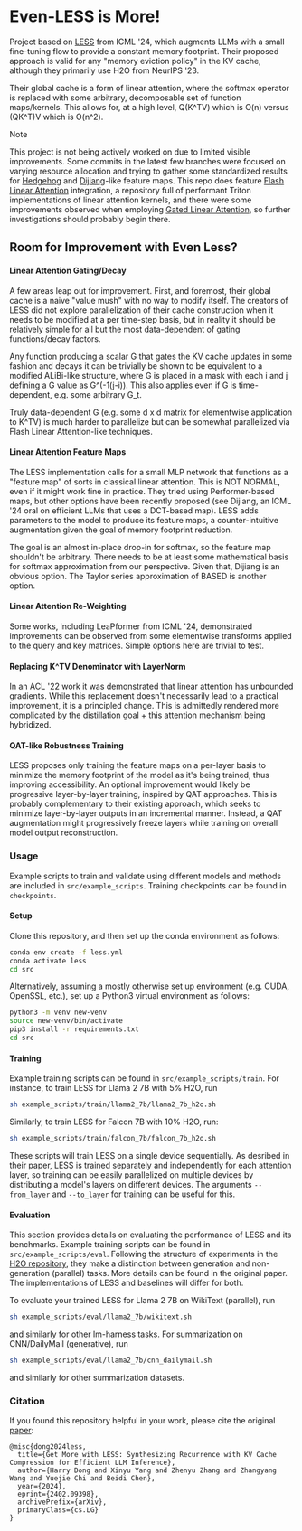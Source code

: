 # Even-LESS is More!

Project based on [LESS](https://proceedings.mlr.press/v235/dong24f.html) from ICML '24, which augments LLMs with a small fine-tuning flow to provide a constant memory footprint. Their proposed approach is valid for any "memory eviction policy" in the KV cache, although they primarily use H2O from NeurIPS '23. 

Their global cache is a form of linear attention, where the softmax operator is replaced with some arbitrary, decomposable set of function maps/kernels. This allows for, at a high level, Q(K^TV) which is O(n) versus (QK^T)V which is O(n^2). 

> [!NOTE]  
> This project is not being actively worked on due to limited visible improvements. Some commits in the latest few branches were focused on varying resource allocation and trying to gather some standardized results for [Hedgehog](https://github.com/fla-org/flash-linear-attention/blob/main/fla/modules/feature_map.py#L38) and [Dijiang](https://github.com/YuchuanTian/DiJiang)-like feature maps. This repo does feature [Flash Linear Attention](https://github.com/fla-org/flash-linear-attention/tree/c805d79a07714b85b29b72a0d0eab77709fbb641) integration, a repository full of performant Triton implementations of linear attention kernels, and there were some improvements observed when employing [Gated Linear Attention](https://github.com/fla-org/flash-linear-attention/blob/c805d79a07714b85b29b72a0d0eab77709fbb641/fla/layers/gla.py#L25), so further investigations should probably begin there.

## Room for Improvement with Even Less?

#### Linear Attention Gating/Decay

A few areas leap out for improvement. First, and foremost, their global cache is a naive "value mush" with no way to modify itself. The creators of LESS did not explore parallelization of their cache construction when it needs to be modified at a per time-step basis, but in reality it should be relatively simple for all but the most data-dependent of gating functions/decay factors.

Any function producing a scalar G that gates the KV cache updates in some fashion and decays it can be trivially be shown to be equivalent to a modified ALiBi-like structure, where G is placed in a mask with each i and j defining a G value as G^(-1(j-i)). This also applies even if G is time-dependent, e.g. some arbitrary G\_t.

Truly data-dependent G (e.g. some d x d matrix for elementwise application to K^TV) is much harder to parallelize but can be somewhat parallelized via Flash Linear Attention-like techniques.

#### Linear Attention Feature Maps

The LESS implementation calls for a small MLP network that functions as a "feature map" of sorts in classical linear attention. This is NOT NORMAL, even if it might work fine in practice. They tried using Performer-based maps, but other options have been recently proposed (see Dijiang, an ICML '24 oral on efficient LLMs that uses a DCT-based map). LESS adds parameters to the model to produce its feature maps, a counter-intuitive augmentation given the goal of memory footprint reduction.

The goal is an almost in-place drop-in for softmax, so the feature map shouldn't be arbitrary. There needs to be at least some mathematical basis for softmax approximation from our perspective. Given that, Dijiang is an obvious option. The Taylor series approximation of BASED is another option. 

#### Linear Attention Re-Weighting

Some works, including LeaPformer from ICML '24, demonstrated improvements can be observed from some elementwise transforms applied to the query and key matrices. Simple options here are trivial to test. 

#### Replacing K^TV Denominator with LayerNorm

In an ACL '22 work it was demonstrated that linear attention has unbounded gradients. While this replacement doesn't necessarily lead to a practical improvement, it is a principled change. This is admittedly rendered more complicated by the distillation goal + this attention mechanism being hybridized.

#### QAT-like Robustness Training

LESS proposes only training the feature maps on a per-layer basis to minimize the memory footprint of the model as it's being trained, thus improving accessibility. An optional improvement would likely be progressive layer-by-layer training, inspired by QAT approaches. This is probably complementary to their existing approach, which seeks to minimize layer-by-layer outputs in an incremental manner. Instead, a QAT augmentation might progressively freeze layers while training on overall model output reconstruction.

### Usage

Example scripts to train and validate using different models and methods are included in `src/example_scripts`. Training checkpoints can be found in `checkpoints`.

#### Setup

Clone this repository, and then set up the conda environment as follows:

```bash
conda env create -f less.yml
conda activate less
cd src
```

Alternatively, assuming a mostly otherwise set up environment (e.g. CUDA, OpenSSL, etc.), set up a Python3 virtual environment as follows:

```bash
python3 -m venv new-venv
source new-venv/bin/activate
pip3 install -r requirements.txt
cd src
```

#### Training

Example training scripts can be found in `src/example_scripts/train`. For instance, to train LESS for Llama 2 7B with 5% H2O, run

```bash
sh example_scripts/train/llama2_7b/llama2_7b_h2o.sh
```

Similarly, to train LESS for Falcon 7B with 10% H2O, run:

```bash
sh example_scripts/train/falcon_7b/falcon_7b_h2o.sh
```

These scripts will train LESS on a single device sequentially. As desribed in their paper, LESS is trained separately and independently for each attention layer, so training can be easily parallelized on multiple devices by distributing a model's layers on different devices. The arguments `--from_layer` and `--to_layer` for training can be useful for this. 


#### Evaluation

This section provides details on evaluating the performance of LESS and its benchmarks. Example training scripts can be found in `src/example_scripts/eval`. Following the structure of experiments in the [H2O repository](https://github.com/FMInference/H2O/tree/main), they make a distinction between generation and non-generation (parallel) tasks. More details can be found in the original paper. The implementations of LESS and baselines will differ for both. 

To evaluate your trained LESS for Llama 2 7B on WikiText (parallel), run 

```bash
sh example_scripts/eval/llama2_7b/wikitext.sh
```

and similarly for other lm-harness tasks. For summarization on CNN/DailyMail (generative), run

```bash
sh example_scripts/eval/llama2_7b/cnn_dailymail.sh
```
and similarly for other summarization datasets.

<!-- They have also provided trained LESS kernels for Llama 2 7B with 5% H2O in `checkpoints/llama2_7b_less_5_h2o`. Simply replace the original argument `--saved_model_name` with "llama2_7b_less_5_h2o" in `example_scripts/eval/llama2_7b/wikitext.sh` and `example_scripts/eval/llama2_7b/cnn_dailymail.sh` before running the above evaluation examples. -->


### Citation

If you found this repository helpful in your work, please cite the original [paper](https://arxiv.org/abs/2402.09398):

    @misc{dong2024less,
      title={Get More with LESS: Synthesizing Recurrence with KV Cache Compression for Efficient LLM Inference}, 
      author={Harry Dong and Xinyu Yang and Zhenyu Zhang and Zhangyang Wang and Yuejie Chi and Beidi Chen},
      year={2024},
      eprint={2402.09398},
      archivePrefix={arXiv},
      primaryClass={cs.LG}
    }
